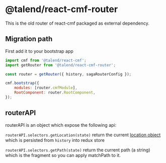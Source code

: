 # @talend/react-cmf-router

This is the old router of react-cmf packaged as external dependency.

## Migration path

First add it to your bootstrap app

```javascript
import cmf from '@talend/react-cmf';
import getRouter from '@talend/react-cmf-router';

const router = getRouter({ history, sagaRouterConfig });

cmf.bootstrap({
    modules: [router.cmfModule],
    RootComponent: router.RootComponent,
});
```


## routerAPI

routerAPI is an object which expose the following api:


`routerAPI.selectors.getLocation(state)` return the current [location object](https://github.com/ReactTraining/react-router/blob/master/packages/react-router/docs/api/location.md) which is persisted from `history` into redux store

`routerAPI.selectors.getPath(state)` return the current path (a string) which is the fragment so you can apply matchPath to it.
